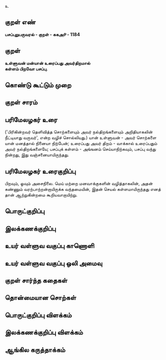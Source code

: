 உ

## குறள் எண் 

**பசப்புறுபருவரல் - குறள் - ககஅ௪ - 1184**

## குறள் 

**உள்ளுவன் மன்யான் உரைப்பது அவர்திறமால்  
கள்ளம் பிறவோ பசப்பு.** 

## கொண்டு கூட்டும் முறை


## குறள் சாரம் 


## பரிமேலழகர் உரை

('பிரிகின்றவர் தெளிவித்த சொற்களையும் அவர் நல்திறங்களையும் அறிதியாகலின் நீட்டியாது வருவர்', என்ற வழிச் சொல்லியது.) யான் உள்ளுவன் - அவர் சொற்களை யான் மனத்தால் நினையா நிற்பேன்; உரைப்பது அவர் திறம் - வாக்கால் உரைப்பதும் அவர் நல்திறங்களையே; பசப்புக் கள்ளம் - அங்ஙனம் செய்யாநிற்கவும், பசப்பு வந்து நின்றது, இது வஞ்சனையாயிருந்தது.

## பரிமேலழகர் உரைகுறிப்பு   

பிறவும், ஓவும் அசைநிலை. மெய் மற்றை மனவாக்குகளின் வழித்தாகலின், அதன் கண்ணும் வரற்பாற்றன்றாயிருக்க வந்தமையின், இதன் செயல் கள்ளமாயிருந்தது எனத் தான் ஆற்றுகின்றமை கூறியவாறாயிற்று.

## பொருட்குறிப்பு 


## இலக்கணக்குறிப்பு  


## உயர் வள்ளுவ வகுப்பு காணொளி


## உயர் வள்ளுவ வகுப்பு ஒலி அமைவு 

 
## குறள் சார்ந்த கதைகள் 


## தொன்மையான சொற்கள்


## பொருட்குறிப்பு விளக்கம்


## இலக்கணக்குறிப்பு விளக்கம்


## ஆங்கில கருத்தாக்கம் 


